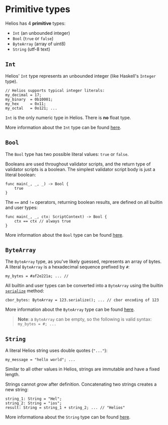 # Primitive types

Helios has 4 **primitive** types:
  * `Int` (an unbounded integer)
  * `Bool` (`true` or `false`)
  * `ByteArray` (array of uint8)
  * `String` (utf-8 text)


## `Int`

Helios' `Int` type represents an unbounded integer (like Haskell's `Integer` type).

```helios
// Helios supports typical integer literals:
my_decimal = 17;
my_binary  = 0b10001;
my_hex     = 0x11;
my_octal   = 0o121; ...
```

`Int` is the only numeric type in Helios. There is **no** float type.

More information about the `Int` type can be found [here](./builtins/int.md).


## `Bool`

The `Bool` type has two possible literal values: `true` or `false`.

Booleans are used throughout validator scripts, and the return type of validator scripts is a boolean. The simplest validator script body is just a literal boolean:

```helios
func main(_, _, _) -> Bool {
    true
}
```

The `==` and `!=` operators, returning boolean results, are defined on all builtin and user types:

```helios
func main(_, _, ctx: ScriptContext) -> Bool {
    ctx == ctx // always true
}
```

More information about the `Bool` type can be found [here](./builtins/bool.md).


## `ByteArray`

The `ByteArray` type, as you've likely guessed, represents an array of bytes. A literal `ByteArray` is a hexadecimal sequence prefixed by `#`:

```helios
my_bytes = #af2e221a; ... // 
```

All builtin and user types can be converted into a `ByteArray` using the builtin [`serialize`](./automatic-methods.md#serialize) method:

```helios
cbor_bytes: ByteArray = 123.serialize(); ... // cbor encoding of 123
```

More information about the `ByteArray` type can be found [here](./builtins/bytearray.md).

> **Note**: a `ByteArray` can be empty, so the following is valid syntax: `my_bytes = #; ...`

## `String`

A literal Helios string uses double quotes (`"..."`):

```helios
my_message = "hello world"; ...
```

Similar to all other values in Helios, strings are immutable and have a fixed length. 

Strings cannot *grow* after definition. Concatenating two strings creates a new string:

```helios
string_1: String = "Hel";
string_2: String = "ios";
result: String = string_1 + string_2; ... // "Helios"
```

More informationa about the `String` type can be found [here](./builtins/string.md).